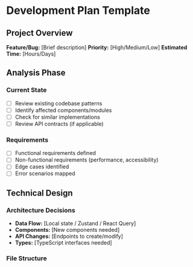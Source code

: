 # Development Plan Template

## Project Overview
**Feature/Bug:** [Brief description]
**Priority:** [High/Medium/Low]
**Estimated Time:** [Hours/Days]

## Analysis Phase
### Current State
- [ ] Review existing codebase patterns
- [ ] Identify affected components/modules
- [ ] Check for similar implementations
- [ ] Review API contracts (if applicable)

### Requirements
- [ ] Functional requirements defined
- [ ] Non-functional requirements (performance, accessibility)
- [ ] Edge cases identified
- [ ] Error scenarios mapped

## Technical Design
### Architecture Decisions
- **Data Flow:** [Local state / Zustand / React Query]
- **Components:** [New components needed]
- **API Changes:** [Endpoints to create/modify]
- **Types:** [TypeScript interfaces needed]

### File Structure
